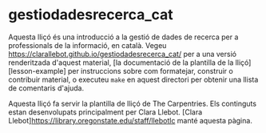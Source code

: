 gestiodadesrecerca_cat
==========

Aquesta lliçó és una introducció a la gestió de dades de recerca
per a professionals de la informació, en català. 
Vegeu <https://clarallebot.github.io/gestiodadesrecerca_cat/> per a una 
versió renderitzada d'aquest material, 
[la documentació de la plantilla de la lliçó][lesson-example]
per instruccions sobre com formatejar, construir o contribuir material,
o executeu `make` en aquest directori per obtenir una llista de comentaris d'ajuda. 

Aquesta lliçó fa servir la plantilla de lliçó de The Carpentries. 
Els continguts estan desenvolupats principalment per Clara Llebot. 
[Clara Llebot]<https://library.oregonstate.edu/staff/llebotlc> manté aquesta pàgina.  

